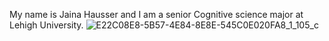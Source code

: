 My name is Jaina Hausser and I am a senior Cognitive science major at Lehigh University.
![E22C08E8-5B57-4E84-8E8E-545C0E020FA8_1_105_c](https://user-images.githubusercontent.com/47929038/107156978-7b7c2b00-694f-11eb-8192-74aa5a07caf1.jpeg)

